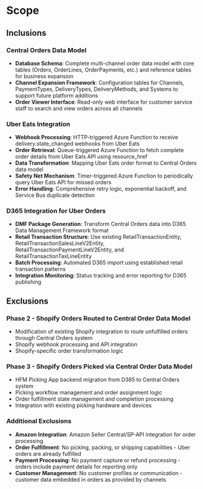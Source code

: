 # Scope

## Inclusions

### Central Orders Data Model

- **Database Schema**: Complete multi-channel order data model with core tables (Orders, OrderLines, OrderPayments, etc.) and reference tables for business expansion
- **Channel Expansion Framework**: Configuration tables for Channels, PaymentTypes, DeliveryTypes, DeliveryMethods, and Systems to support future platform additions
- **Order Viewer Interface**: Read-only web interface for customer service staff to search and view orders across all channels

### Uber Eats Integration

- **Webhook Processing**: HTTP-triggered Azure Function to receive delivery.state_changed webhooks from Uber Eats
- **Order Retrieval**: Queue-triggered Azure Function to fetch complete order details from Uber Eats API using resource_href
- **Data Transformation**: Mapping Uber Eats order format to Central Orders data model
- **Safety Net Mechanism**: Timer-triggered Azure Function to periodically query Uber Eats API for missed orders
- **Error Handling**: Comprehensive retry logic, exponential backoff, and Service Bus duplicate detection

### D365 Integration for Uber Orders

- **DMF Package Generation**: Transform Central Orders data into D365 Data Management Framework format
- **Retail Transaction Structure**: Use existing RetailTransactionEntity, RetailTransactionSalesLineV2Entity, RetailTransactionPaymentLineV2Entity, and RetailTransactionTaxLineEntity
- **Batch Processing**: Automated D365 import using established retail transaction patterns
- **Integration Monitoring**: Status tracking and error reporting for D365 publishing

## Exclusions

### Phase 2 - Shopify Orders Routed to Central Order Data Model

- Modification of existing Shopify integration to route unfulfilled orders through Central Orders system
- Shopify webhook processing and API integration
- Shopify-specific order transformation logic

### Phase 3 - Shopify Orders Picked via Central Order Data Model  

- HFM Picking App backend migration from D365 to Central Orders system
- Picking workflow management and order assignment logic
- Order fulfillment state management and completion processing
- Integration with existing picking hardware and devices

### Additional Exclusions

- **Amazon Integration**: Amazon Seller Central/SP-API integration for order processing
- **Order Fulfillment**: No picking, packing, or shipping capabilities - Uber orders are already fulfilled
- **Payment Processing**: No payment capture or refund processing - orders include payment details for reporting only
- **Customer Management**: No customer profiles or communication - customer data embedded in orders as provided by channels
